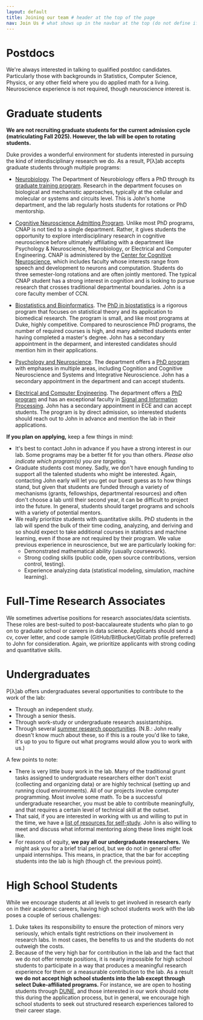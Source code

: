 ```yaml
---
layout: default
title: Joining our team # header at the top of the page
nav: Join Us # what shows up in the navbar at the top (do not define if you don't want page in the navbar)
---
```

# Postdocs
We're always interested in talking to qualified postdoc candidates. Particularly those with backgrounds in Statistics, Computer Science, Physics, or any other field where you do applied math for a living. Neuroscience experience is not required, though neuroscience interest is.

# Graduate students

**We are not recruiting graduate students for the current admission cycle (matriculating Fall 2025). However, the lab will be open to rotating students.**

Duke provides a wonderful environment for students interested in pursuing the kind of interdisciplinary research we do. As a result, P[&lambda;]ab accepts graduate students through multiple programs:

- [Neurobiology](https://www.neuro.duke.edu/). The Department of Neurobiology offers a PhD through its [graduate training program](https://www.neuro.duke.edu/education/graduate-training-program). Research in the department focuses on biological and mechanistic approaches, typically at the cellular and molecular or systems and circuits level. This is John's home department, and the lab regularly hosts students for rotations or PhD mentorship.

- [Cognitive Neuroscience Admitting Program](https://dibs.duke.edu/centers/ccn/graduate-cnap). Unlike most PhD programs, CNAP is not tied to a single department. Rather, it gives students the opportunity to explore interdisciplinary research in cognitive neuroscience before ultimately affiliating with a department like Psychology & Neuroscience, Neurobiology, or Electrical and Computer Engineering. CNAP is administered by the [Center for Cognitive Neuroscience](https://dibs.duke.edu/centers/ccn), which includes faculty whose interests range from speech and development to neurons and computation. Students do three semester-long rotations and are often jointly mentored. The typical CNAP student has a strong interest in cognition and is looking to pursue research that crosses traditional departmental boundaries. John is a core faculty member of CCN.

- [Biostatistics and Bioinformatics](https://biostat.duke.edu/). The [PhD in biostatistics](https://biostat.duke.edu/education/phd-biostatistics/overview) is a rigorous program that focuses on statistical theory and its application to biomedical research. The program is small, and like most programs at Duke, highly competitive. Compared to neuroscience PhD programs, the number of required courses is high, and many admitted students enter having completed a master's degree. John has a secondary appointment in the deparment, and interested candidates should mention him in their applications. 

- [Psychology and Neuroscience](https://psychandneuro.duke.edu/). The department offers a [PhD program](https://psychandneuro.duke.edu/graduate) with emphases in multiple areas, including Cognition and Cognitive Neuroscience and Systems and Integrative Neuroscience. John has a secondary appointment in the department and can accept students.

- [Electrical and Computer Engineering](https://ece.duke.edu/). The department offers a [PhD program](https://ece.duke.edu/grad) and has an exceptional faculty in [Signal and Information Processing](https://ece.duke.edu/faculty/signal-information-processing). John has a secondary appointment in ECE and can accept students. The program is by direct admission, so interested students should reach out to John in advance and mention the lab in their applications.

**If you plan on applying,** keep a few things in mind:
- It's best to contact John in advance if you have a strong interest in our lab. Some programs may be a better fit for you than others. _Please also indicate which program(s) you are targeting._
- Graduate students cost money. Sadly, we don't have enough funding to support all the talented students who might be interested. Again, contacting John early will let you get our buest guess as to how things stand, but given that students are funded through a variety of mechanisms (grants, fellowships, departmental resources) and often don't choose a lab until their second year, it can be difficult to project into the future. In general, students should target programs and schools with a variety of potential mentors.
- We really prioritize students with quantitative skills. PhD students in the lab will spend the bulk of their time coding, analyzing, and deriving and so should expect to take additional courses in statistics and machine learning, even if those are not required by their program. We value previous experience in neuroscience, but we are particularly looking for:
    - Demonstrated mathematical ability (usually coursework).
    - Strong coding skills (public code, open source contributions, version control, testing).
    - Experience analyzing data (statistical modeling, simulation, machine learning).

# Full-Time Research Associates
We sometimes advertise positions for research associates/data scientists. These roles are best-suited to post-baccalaureate students who plan to go on to graduate school or careers in data science. Applicants should send a cv, cover letter, and code sample (GitHub/BitBucket/Gitlab profile preferred) to John for consideration. Again, we prioritize applicants with strong coding and quantitative skills. 

# Undergraduates

P[&lambda;]ab offers undergraduates several opportunities to contribute to the work of the lab:
- Through an independent study.
- Through a senior thesis.
- Through work-study or undergraduate research assistantships.
- Through several [summer research opportunities](https://undergraduateresearch.duke.edu/opportunities). (N.B.: John really doesn't know much about these, so if this is a route you'd like to take, it's up to you to figure out what programs would allow you to work with us.)

A few points to note:
- There is very little busy work in the lab. Many of the traditional grunt tasks assigned to undergraduate researchers either don't exist (collecting and organizing data) or are highly technical (setting up and running cloud environments). All of our projects involve computer programming. Most involve some math. To be a successful undergraduate researcher, you must be able to contribute meaningfully, and that requires a certain level of technical skill at the outset.
- That said, if you are interested in working with us and willing to put in the time, we have a [list of resources for self-study](../learning.html). John is also willing to meet and discuss what informal mentoring along these lines might look like.  
- For reasons of equity, **we pay all our undergraduate researchers.** We might ask you for a brief trial period, but we do not in general offer unpaid internships. This means, in practice, that the bar for accepting students into the lab is high (though cf. the previous point).

# High School Students

While we encourage students at all levels to get involved in research early on in their academic careers, having high school students work with the lab poses a couple of serious challenges:
1. Duke takes its responsibility to ensure the protection of minors very seriously, which entails tight restrictions on their involvement in research labs. In most cases, the benefits to us and the students do not outweigh the costs.
2. Because of the very high bar for contribution in the lab and the fact that we do not offer remote positions, it is nearly impossible for high school students to participate in a way that produces a meaningful research experience for them or a measurable contribution to the lab.
As a result **we do not accept high school students into the lab except through select Duke-affiliated programs.** For instance, we are open to hosting students through [DUNE](https://dibs.duke.edu/education/dune/), and those interested in our work should note this during the application process, but in general, we encourage high school students to seek out structured research experiences tailored to their career stage.